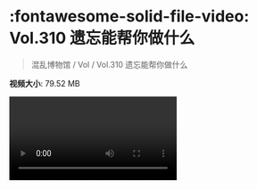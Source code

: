 # :fontawesome-solid-file-video: Vol.310 遗忘能帮你做什么

> 混乱博物馆 / Vol / Vol.310 遗忘能帮你做什么

**视频大小**: 79.52 MB

<div class="video"><video src="https://file.hsyhx.top/archive/混乱博物馆/Vol/Vol.310 遗忘能帮你做什么.mp4" controls preload>🤔 您的浏览器不支持 video 标签</video></div>